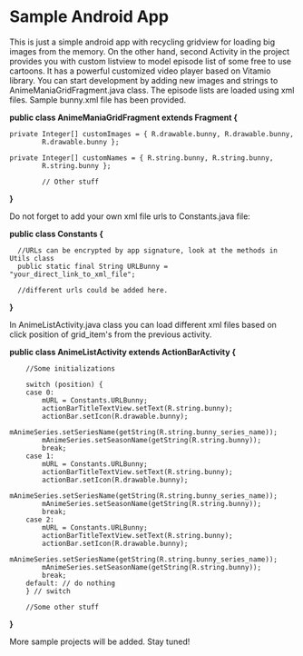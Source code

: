 # Sample Android App

This is just a simple android app with recycling gridview for loading big images from the memory. On the other hand,
second Activity in the project provides you with custom listview to model episode list of some free to use cartoons. It has a
powerful customized video player based on Vitamio library. You can start development by adding new images and strings to 
AnimeManiaGridFragment.java class. The episode lists are loaded using xml files. Sample bunny.xml file has been
provided.


**public class AnimeManiaGridFragment extends Fragment {**

	private Integer[] customImages = { R.drawable.bunny, R.drawable.bunny,
			R.drawable.bunny };

	private Integer[] customNames = { R.string.bunny, R.string.bunny,
			R.string.bunny };
			
			// Other stuff
**}** 

Do not forget to add your own xml file urls to Constants.java file:


**public class Constants {**

	  //URLs can be encrypted by app signature, look at the methods in Utils class
	  public static final String URLBunny = "your_direct_link_to_xml_file";
	  
	  //different urls could be added here.
**}**

In AnimeListActivity.java class you can load different xml files based on click position of grid_item's from the
previous activity.


**public class AnimeListActivity extends ActionBarActivity {**

    	//Some initializations
		
		switch (position) {
		case 0:
			mURL = Constants.URLBunny;
			actionBarTitleTextView.setText(R.string.bunny);
			actionBar.setIcon(R.drawable.bunny);
			mAnimeSeries.setSeriesName(getString(R.string.bunny_series_name));
			mAnimeSeries.setSeasonName(getString(R.string.bunny));
			break;
		case 1:
			mURL = Constants.URLBunny;
			actionBarTitleTextView.setText(R.string.bunny);
			actionBar.setIcon(R.drawable.bunny);
			mAnimeSeries.setSeriesName(getString(R.string.bunny_series_name));
			mAnimeSeries.setSeasonName(getString(R.string.bunny));
			break;
		case 2:
			mURL = Constants.URLBunny;
			actionBarTitleTextView.setText(R.string.bunny);
			actionBar.setIcon(R.drawable.bunny);
			mAnimeSeries.setSeriesName(getString(R.string.bunny_series_name));
			mAnimeSeries.setSeasonName(getString(R.string.bunny));
			break;
		default: // do nothing
		} // switch
		
		//Some other stuff
**}** 

More sample projects will be added. Stay tuned!
